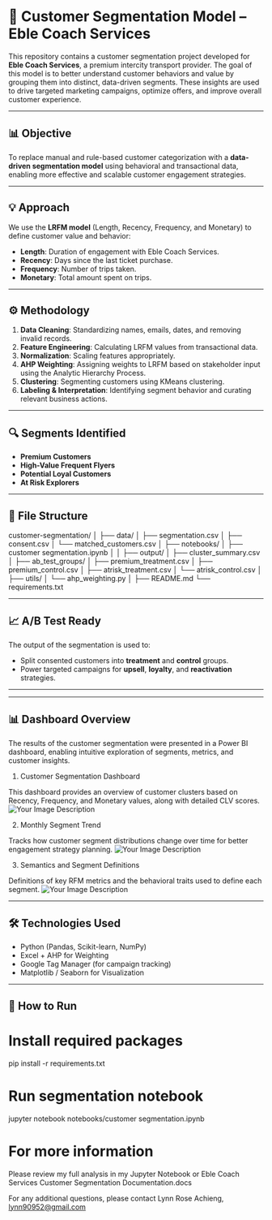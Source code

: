 # 🧠 Customer Segmentation Model – Eble Coach Services

This repository contains a customer segmentation project developed for **Eble Coach Services**, a premium intercity transport provider. The goal of this model is to better understand customer behaviors and value by grouping them into distinct, data-driven segments. These insights are used to drive targeted marketing campaigns, optimize offers, and improve overall customer experience.

---

## 📊 Objective

To replace manual and rule-based customer categorization with a **data-driven segmentation model** using behavioral and transactional data, enabling more effective and scalable customer engagement strategies.

---

## 💡 Approach

We use the **LRFM model** (Length, Recency, Frequency, and Monetary) to define customer value and behavior:

- **Length**: Duration of engagement with Eble Coach Services.
- **Recency**: Days since the last ticket purchase.
- **Frequency**: Number of trips taken.
- **Monetary**: Total amount spent on trips.

---

## ⚙️ Methodology

1. **Data Cleaning**: Standardizing names, emails, dates, and removing invalid records.
2. **Feature Engineering**: Calculating LRFM values from transactional data.
3. **Normalization**: Scaling features appropriately.
4. **AHP Weighting**: Assigning weights to LRFM based on stakeholder input using the Analytic Hierarchy Process.
5. **Clustering**: Segmenting customers using KMeans clustering.
6. **Labeling & Interpretation**: Identifying segment behavior and curating relevant business actions.

---

## 🔍 Segments Identified

- **Premium Customers**
- **High-Value Frequent Flyers**
- **Potential Loyal Customers**
- **At Risk Explorers**

---

## 📁 File Structure
customer-segmentation/
│
├── data/
│ ├── segmentation.csv
│ ├── consent.csv
│ └── matched_customers.csv
│
├── notebooks/
│ ├── customer segmentation.ipynb
│ 
│
├── output/
│ ├── cluster_summary.csv
│ ├── ab_test_groups/
│ ├── premium_treatment.csv
│ ├── premium_control.csv
│ ├── atrisk_treatment.csv
│ └── atrisk_control.csv
│
├── utils/
│ └── ahp_weighting.py
│
├── README.md
└── requirements.txt


---

## 📈 A/B Test Ready

The output of the segmentation is used to:
- Split consented customers into **treatment** and **control** groups.
- Power targeted campaigns for **upsell**, **loyalty**, and **reactivation** strategies.

---

---

## 📊 Dashboard Overview
The results of the customer segmentation were presented in a Power BI dashboard, enabling intuitive exploration of segments, metrics, and customer insights.

1. Customer Segmentation Dashboard

This dashboard provides an overview of customer clusters based on Recency, Frequency, and Monetary values, along with detailed CLV scores.
![Your Image Description](images/image_name.png)


2. Monthly Segment Trend

Tracks how customer segment distributions change over time for better engagement strategy planning.
![Your Image Description](images/image_name.png)


3. Semantics and Segment Definitions

Definitions of key RFM metrics and the behavioral traits used to define each segment.
![Your Image Description](images/image_name.png)


---

## 🛠 Technologies Used

- Python (Pandas, Scikit-learn, NumPy)
- Excel + AHP for Weighting
- Google Tag Manager (for campaign tracking)
- Matplotlib / Seaborn for Visualization

---

## 📝 How to Run

# Install required packages
pip install -r requirements.txt

# Run segmentation notebook
jupyter notebook notebooks/customer segmentation.ipynb

# For more information

Please review my full analysis in my Jupyter Notebook or Eble Coach Services Customer Segmentation Documentation.docs

For any additional questions, please contact Lynn Rose Achieng, lynn90952@gmail.com


